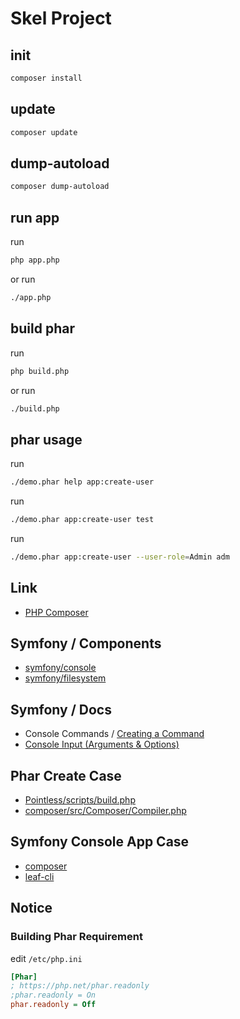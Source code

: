 

# Skel Project




## init

``` sh
composer install
```




## update

``` sh
composer update
```




## dump-autoload

``` sh
composer dump-autoload
```




## run app

run

``` sh
php app.php
```

or run

``` sh
./app.php
```




## build phar

run

``` sh
php build.php
```

or run

``` sh
./build.php
```


## phar usage

run

``` sh
./demo.phar help app:create-user
```


run

``` sh
./demo.phar app:create-user test
```


run

``` sh
./demo.phar app:create-user --user-role=Admin adm
```


## Link

* [PHP Composer](https://getcomposer.org/)




## Symfony / Components

* [symfony/console](https://symfony.com/doc/current/components/console.html)
* [symfony/filesystem](https://symfony.com/doc/current/components/filesystem.html)


## Symfony / Docs

* Console Commands / [Creating a Command](https://symfony.com/doc/current/console.html#creating-a-command)
* [Console Input (Arguments & Options)](https://symfony.com/doc/current/console/input.html)




## Phar Create Case

* [Pointless/scripts/build.php](https://github.com/scarwu/Pointless/blob/master/scripts/build.php)
* [composer/src/Composer/Compiler.php](https://github.com/composer/composer/blob/main/src/Composer/Compiler.php)


## Symfony Console App Case

* [composer](https://github.com/composer/composer)
* [leaf-cli](https://github.com/leafsphp/cli)




## Notice

### Building Phar Requirement

edit `/etc/php.ini`

``` ini
[Phar]
; https://php.net/phar.readonly
;phar.readonly = On
phar.readonly = Off
```
